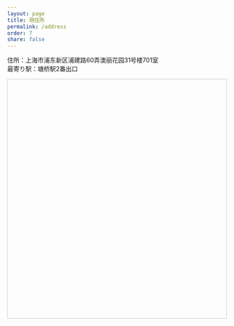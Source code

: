 ```yaml
---
layout: page
title: 現住所
permalink: /address
order: 7
share: false
---
```


住所：上海市浦东新区浦建路60弄澳丽花园31号楼701室<br />
最寄り駅：塘桥駅2番出口

<!--百度地图容器-->
<div id="dituContent" style="width: 100%; height: 550px; border: #ccc solid 1px;"></div>


